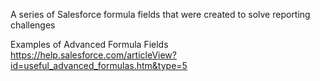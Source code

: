 A series of Salesforce formula fields that were created to solve reporting challenges

Examples of Advanced Formula Fields
https://help.salesforce.com/articleView?id=useful_advanced_formulas.htm&type=5
